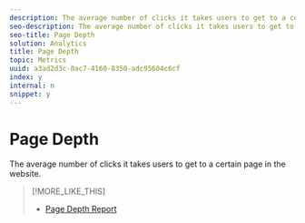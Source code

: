 ```yaml
---
description: The average number of clicks it takes users to get to a certain page in the website.
seo-description: The average number of clicks it takes users to get to a certain page in the website.
seo-title: Page Depth
solution: Analytics
title: Page Depth
topic: Metrics
uuid: a3ad2d3c-0ac7-4160-8350-adc95604c6cf
index: y
internal: n
snippet: y
---
```


# Page Depth

The average number of clicks it takes users to get to a certain page in the website.

>[!MORE_LIKE_THIS]
>
>* [Page Depth Report](reports_page_depth.md#concept_58DB9CFE4F0042ADB43AB86EF3DC4A7B)
